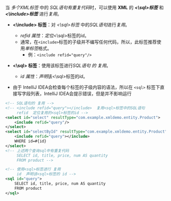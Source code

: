 
当 *多个XML标签* 中的 *SQL语句有重复代码*时，可以使用 **XML** 的 ***<\sql>标签*** 和 ***<\include>标签*** 进行*复用*。
<br>
- **<\include> 标签**：对 *<\sql>标签* 中的*SQL语句*进行*复用*。
    - *refid 属性*：*定位*<\sql>标签的*id*。
    - 通常，在`<include>`标签的子级并不编写任何代码，所以，此标签推荐使用*单标签*格式。
        - 例：`<include refid="query"/>`

- **<\sql> 标签**：使用该标签进行*SQL语句 的 复用*。
    - *id 属性*：*声明*该<\sql>标签的*id*。

- 由于 IntelliJ IDEA会检查每个标签的子级内容的语法，所以在 `<sql>` 标签下直接写字段列表，IntelliJ IDEA会提示错误，但是并不影响运行

```xml
<!-- SQL语句的 复用 -->
<!-- <include refid="query"></include>  复用<sql>标签中的SQL语句  
     refid  定位复用的<sql>标签的id -->
<select id="select" resultType="com.example.xmldemo.entity.Product">
    <include refid="query"/>
</select>
<select id="selectById" resultType="com.example.xmldemo.entity.Product">
    <include refid="query"></include>
    WHERE id=#{id}
</select>
<!-- 上述两个查询sql中有重复代码
     SELECT id, title, price, num AS quantity
     FROM product -->

<!-- 使用<sql>标签进行 复用
     id  声明该<sql>标签的 id -->
<sql id="query">
    SELECT id, title, price, num AS quantity
    FROM product
</sql>
